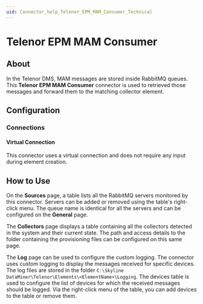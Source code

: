 ```yaml
---
uid: Connector_help_Telenor_EPM_MAM_Consumer_Technical
---
```


# Telenor EPM MAM Consumer

## About

In the Telenor DMS, MAM messages are stored inside RabbitMQ queues. This **Telenor EPM MAM Consumer** connector is used to retrieved those messages and forward them to the matching collector element.

## Configuration

### Connections

#### Virtual Connection

This connector uses a virtual connection and does not require any input during element creation.

## How to Use

On the **Sources** page, a table lists all the RabbitMQ servers monitored by this connector. Servers can be added or removed using the table's right-click menu. The queue name is identical for all the servers and can be configured on the **General** page.

The **Collectors** page displays a table containing all the collectors detected in the system and their current state. The path and access details to the folder containing the provisioning files can be configured on this same page.

The **Log** page can be used to configure the custom logging. The connector uses custom logging to display the messages received for specific devices. The log files are stored in the folder `C:\Skyline DataMiner\Telenor\Elements\<ElementName>\Logging`. The devices table is used to configure the list of devices for which the received messages should be logged. Via the right-click menu of the table, you can add devices to the table or remove them.
